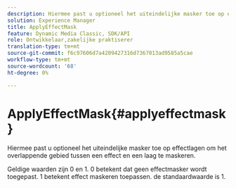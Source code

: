 ```yaml
---
description: Hiermee past u optioneel het uiteindelijke masker toe op effectlagen om het overlappende gebied tussen een effect en een laag te maskeren.
solution: Experience Manager
title: ApplyEffectMask
feature: Dynamic Media Classic, SDK/API
role: Ontwikkelaar,zakelijke praktiserer
translation-type: tm+mt
source-git-commit: f6c97606d7a4209427316d7367013ad9585a5cae
workflow-type: tm+mt
source-wordcount: '68'
ht-degree: 0%

---
```



# ApplyEffectMask{#applyeffectmask}

Hiermee past u optioneel het uiteindelijke masker toe op effectlagen om het overlappende gebied tussen een effect en een laag te maskeren.

Geldige waarden zijn 0 en 1. 0 betekent dat geen effectmasker wordt toegepast. 1 betekent effect maskeren toepassen. de standaardwaarde is 1.
